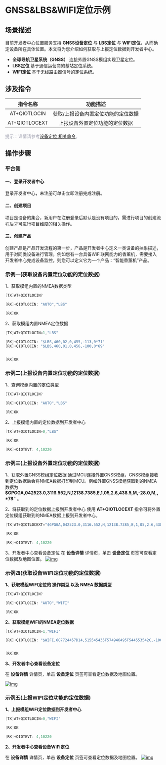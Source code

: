 # GNSS&LBS&WIFI定位示例
## **场景描述**
目前开发者中心位置服务支持 __GNSS设备定位__ 与 __LBS定位__ 与 __WIFI定位__，从而确定设备所在具体位置。本文将为您介绍如何获取与上报定位数据到开发者中心。
* __全球导航卫星系统（GNSS）__ 
	连接外置GNSS模组实现卫星定位。
* __LBS定位__ 
基于通信运营商的基站定位系统。
* __WIFI定位__ 
基于无线路由器信号的定位系统。
## **涉及指令**


| 指令名称| 功能描述    |
|:--------:| :-------------:|
|  AT+QIOTLOCIN | 获取/上报设备内置定位功能的定位数据 |
| AT+QIOTLOCEXT | 上报设备外置定位功能的定位数据 |

<font color=#999AAA >提示：详情请参考[设备定位 相关命令](/deviceDevelop/wifi/AT/API/wifi-at-07.md)。</font>


## **操作步骤**
### **平台侧**
#### **一、登录开发者中心**
登录<a :href="toDevelopCenter()" target="_blank">开发者中心</a>，未注册可单击<a :href="toDevelopCenter('registerType')" target="_blank">立即注册</a>完成注册。
#### **二、创建项目** 
项目是设备的集合，新用户在注册登录后默认是没有项目的，需进行项目的创建流程后才可进行项目维度的相关操作。
#### **三、创建产品** 
创建产品是产品开发流程的第一步，产品是开发者中心定义一类设备的抽象描述，用于对同类设备进行管理。例如您有一台具备WiFi联网能力的香薰机，需要接入开发者中心完成设备监控，则您可以定义它为一个产品：“智能香薰机”产品。

### **示例一(获取设备内置定位功能的定位数据)**
1、获取模组内置的NMEA数据类型
```c
[TX]AT+QIOTLOCIN?

[RX]+QIOTLOCIN: "AUTO","LBS"

[RX]OK
```

2、获取模组内置NMEA定位数据
```c
[TX]AT+QIOTLOCIN=1,"LBS"

[RX]+QIOTLOCIN: "$LBS,460,02,0,455,-113,0*71"
[RX]+QIOTLOCIN: "$LBS,460,01,0,456,-100,0*69"


[RX]OK
```

### **示例二(上报设备内置定位功能的定位数据)**
1、查询模组内置的定位类型
```c
[TX]AT+QIOTLOCIN?

[RX]+QIOTLOCIN: "AUTO","LBS"

[RX]OK
```

2、上报模组内置的定位数据到开发者中心
```c
[TX]AT+QIOTLOCIN=0,"LBS"

[RX]OK

[RX]+QIOTEVT: 4,10220
```

### **示例三(上报设备外置定位功能的定位数据)**
1、获取外置GNSS模组定位数据
通过MCU连接外置GNSS模组，GNSS模组接收到定位数据后会将NMEA数据打印到MCU。例如外置GNSS模组获取到的NMEA数据为 __$GPGGA,042523.0,3116.552,N,12138.7385,E,1,05,2.6,438.5,M,-28.0,M,,*78"__ 。

2、将获取到的定位数据上报到开发者中心
使用 __AT+QIOTLOCEXT__ 指令可将外置定位模组获取到的NMEA数据上报到开发者中心。

```c
[TX]AT+QIOTLOCEXT="$GPGGA,042523.0,3116.552,N,12138.7385,E,1,05,2.6,438.5,M,-28.0,M,,*78"

[RX]OK

[RX]+QIOTEVT: 4,10220
```
3、开发者中心查看设备定位
在 __设备详情__ 详情页，单击 __设备定位__ 页签可查看定位数据及地图位置。
 <a data-fancybox title="img" href="/deviceDevelop/wifi/AT/resource/04-1.png">![img](/deviceDevelop/wifi/AT/resource/04-1.png)</a>

### **示例四(获取设备WIFI定位功能的定位数据)**
__1、获取模组WIFI定位的 操作类型 以及 NMEA 数据类型__

```c
[TX]AT+QIOTLOCIN?

[RX]+QIOTLOCIN: "AUTO","WIFI"

[RX]OK
```

__2、获取模组WIFI的NMEA定位数据__
```c
[TX]AT+QIOTLOCIN=1,"WIFI"

[RX]+QIOTLOCIN: "$WIFI,687724457D14,515545435F574946495F544553542C,-100*2A"


[RX]OK
```

__3、开发者中心查看设备定位__

在 __设备详情__ 详情页，单击 __设备定位__ 页签可查看定位数据及地图位置。

 <a data-fancybox title="img" href="/deviceDevelop/wifi/AT/resource/04-2.png">![img](/deviceDevelop/wifi/AT/resource/04-2.png)</a>


### __示例五(上报WIFI定位功能的定位数据)__

__1、上报模组WIFI定位数据到开发者中心__

```c
[TX]AT+QIOTLOCIN=0,"WIFI"

[RX]OK

[RX]+QIOTEVT: 4,10220
```
__2、开发者中心查看设备WiFi定位__

在 __设备详情__ 详情页，单击 __设备定位__ 页签可查看定位数据及地图位置。
 <a data-fancybox title="img" href="/deviceDevelop/wifi/AT/resource/04-3.png">![img](/deviceDevelop/wifi/AT/resource/04-3.png)</a>


 